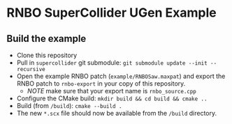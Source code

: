 # RNBO SuperCollider UGen Example

## Build the example

- Clone this repository
- Pull in `supercollider` git submodule: `git submodule update --init --recursive`
- Open the example RNBO patch (`example/RNBOSaw.maxpat`) and export the RNBO patch to `rnbo-export`
  in your copy of this repository.
  * *NOTE* make sure that your export name is `rnbo_source.cpp`
- Configure the CMake build: `mkdir build && cd build && cmake ..`
- Build (from `/build`): `cmake --build .`
- The new `*.scx` file should now be available from the `/build` directory.

